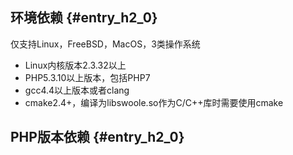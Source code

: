 ## 环境依赖 {#entry_h2_0}

仅支持Linux，FreeBSD，MacOS，3类操作系统

* Linux内核版本2.3.32以上
* PHP5.3.10以上版本，包括PHP7
* gcc4.4以上版本或者clang
* cmake2.4+，编译为libswoole.so作为C/C++库时需要使用cmake

## PHP版本依赖 {#entry_h2_0}



